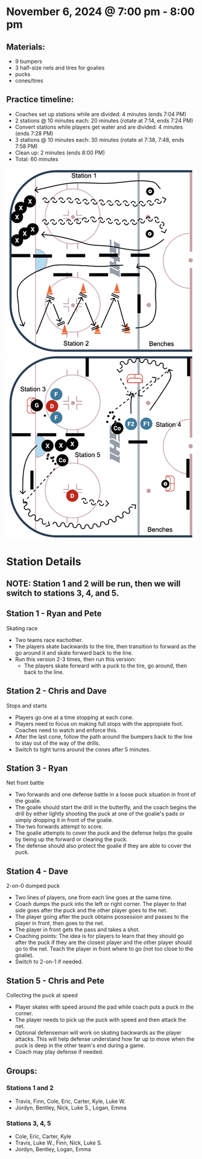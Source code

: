
# November 6, 2024 @ 7:00 pm - 8:00 pm

## Materials:
- 9 bumpers
- 3 half-size nets and tires for goalies
- pucks
- cones/tires

## Practice timeline:
- Coaches set up stations while are divided: 4 minutes (ends 7:04 PM)
- 2 stations @ 10 minutes each: 20 minutes (rotate at 7:14, ends 7:24 PM)
- Convert stations while players get water and are divided: 4 minutes (ends 7:28 PM)
- 3 stations @ 10 minutes each: 30 minutes (rotate at 7:38, 7:48, ends 7:58 PM)
- Clean up: 2 minutes (ends 8:00 PM)
- Total: 60 minutes

<img src="https://github.com/salter14/hockey/blob/main/drill_diagrams/Practice_layout_20241106_pt1.png" alt="alt" width="600px">

<img src="https://github.com/salter14/hockey/blob/main/drill_diagrams/Practice_layout_20241106_pt2.png" alt="alt" width="600px">

# Station Details
## NOTE: Station 1 and 2 will be run, then we will switch to stations 3, 4, and 5.

## Station 1 - Ryan and Pete
Skating race
- Two teams race eachother.
- The players skate backwards to the tire, then transition to forward as the go around it and skate forward back to the line.
- Run this version 2-3 times, then run this version:
  - The players skate forward with a puck to the tire, go around, then back to the line.

## Station 2 - Chris and Dave
Stops and starts
- Players go one at a time stopping at each cone.
- Players need to focus on making full stops with the appropiate foot. Coaches need to watch and enforce this.
- After the last cone, follow the path around the bumpers back to the line to stay out of the way of the drills.
- Switch to tight turns around the cones after 5 minutes.

## Station 3 - Ryan
Net front battle
- Two forwards and one defense battle in a loose puck situation in front of the goalie.
- The goalie should start the drill in the butterfly, and the coach begins the drill by either lightly shooting the puck at one of the goalie's pads or simply dropping it in front of the goalie.
- The two forwards attempt to score.
- The goalie attempts to cover the puck and the defense helps the goalie by tieing up the forward or clearing the puck.
- The defense should also protect the goalie if they are able to cover the puck.

## Station 4 - Dave
2-on-0 dumped puck
- Two lines of players, one from each line goes at the same time.
- Coach dumps the puck into the left or right corner. The player to that side goes after the puck and the other player goes to the net.
- The player going after the puck obtains possession and passes to the player in front, then goes to the net.
- The player in front gets the pass and takes a shot.
- Coaching points: The idea is for players to learn that they should go after the puck if they are the closest player and the other player should go to the net. Teach the player in front where to go (not too close to the goalie).
- Switch to 2-on-1 if needed.

## Station 5 - Chris and Pete
Collecting the puck at speed
- Player skates with speed around the pad while coach puts a puck in the corner.
- The player needs to pick up the puck with speed and then attack the net.
- Optional defenseman will work on skating backwards as the player attacks. This will help defense understand how far up to move when the puck is deep in the other team's end during a game.
- Coach may play defense if needed. 


## Groups:

### Stations 1 and 2
- Travis, Finn, Cole, Eric, Carter, Kyle, Luke W.
- Jordyn, Bentley, Nick, Luke S., Logan, Emma

### Stations 3, 4, 5
- Cole, Eric, Carter, Kyle
- Travis, Luke W., Finn, Nick, Luke S.
- Jordyn, Bentley, Logan, Emma
